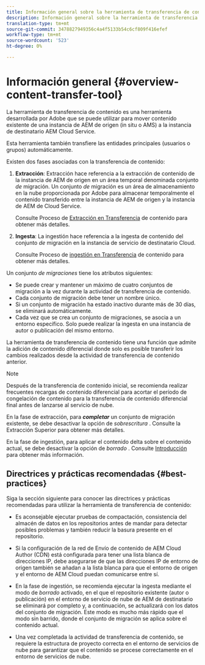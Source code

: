 ```yaml
---
title: Información general sobre la herramienta de transferencia de contenido
description: Información general sobre la herramienta de transferencia de contenido
translation-type: tm+mt
source-git-commit: 3478827949356c4a4f5133b54c6cf809f416efef
workflow-type: tm+mt
source-wordcount: '523'
ht-degree: 0%

---
```



# Información general {#overview-content-transfer-tool}

La herramienta de transferencia de contenido es una herramienta desarrollada por Adobe que se puede utilizar para mover contenido existente de una instancia de AEM de origen (in situ o AMS) a la instancia de destinatario AEM Cloud Service.

Esta herramienta también transfiere las entidades principales (usuarios o grupos) automáticamente.

Existen dos fases asociadas con la transferencia de contenido:

1. **Extracción**:  Extracción hace referencia a la extracción de contenido de la instancia de AEM de origen en un área temporal denominada conjunto *de* migración. Un conjunto *de* migración es un área de almacenamiento en la nube proporcionada por Adobe para almacenar temporalmente el contenido transferido entre la instancia de AEM de origen y la instancia de AEM de Cloud Service.

   Consulte Proceso de [Extracción en Transferencia](/help/move-to-cloud-service/content-transfer-tool/using-content-transfer-tool.md#extraction-process) de contenido para obtener más detalles.

2. **Ingesta**: La ingestión hace referencia a la ingesta de contenido del conjunto *de* migración en la instancia de servicio de destinatario Cloud.

   Consulte Proceso de [ingestión en Transferencia](/help/move-to-cloud-service/content-transfer-tool/using-content-transfer-tool.md#ingestion-process) de contenido para obtener más detalles.

Un conjunto *de migraciones* tiene los atributos siguientes:

* Se puede crear y mantener un máximo de cuatro conjuntos de migración a la vez durante la actividad de transferencia de contenido.
* Cada conjunto de migración debe tener un nombre único.
* Si un conjunto de migración ha estado inactivo durante más de 30 días, se eliminará automáticamente.
* Cada vez que se crea un conjunto de migraciones, se asocia a un entorno específico. Solo puede realizar la ingesta en una instancia de autor o publicación del mismo entorno.

La herramienta de transferencia de contenido tiene una función que admite la adición de contenido diferencial donde solo es posible transferir los cambios realizados desde la actividad de transferencia de contenido anterior.

>[!NOTE]
> Después de la transferencia de contenido inicial, se recomienda realizar frecuentes recargas de contenido diferencial para acortar el período de congelación de contenido para la transferencia de contenido diferencial final antes de lanzarse al servicio de nube.

En la fase de extracción, para ***completar*** un conjunto de migración existente, se debe desactivar la opción de *sobrescritura* . Consulte la Extracción [](/help/move-to-cloud-service/content-transfer-tool/using-content-transfer-tool.md#top-up-extraction-process) Superior para obtener más detalles.

En la fase de ingestión, para aplicar el contenido delta sobre el contenido actual, se debe desactivar la opción de *borrado* . Consulte [Introducción](/help/move-to-cloud-service/content-transfer-tool/using-content-transfer-tool.md#top-up-ingestion-process) para obtener más información.


## Directrices y prácticas recomendadas {#best-practices}

Siga la sección siguiente para conocer las directrices y prácticas recomendadas para utilizar la herramienta de transferencia de contenido:

* Es aconsejable ejecutar pruebas de compactación, consistencia del almacén de datos en los repositorios antes de mandar para detectar posibles problemas y también reducir la basura presente en el repositorio.

* Si la configuración de la red de Envío de contenido de AEM Cloud Author (CDN) está configurada para tener una lista blanca de direcciones IP, debe asegurarse de que las direcciones IP de entorno de origen también se añadan a la lista blanca para que el entorno de origen y el entorno de AEM Cloud puedan comunicarse entre sí.

* En la fase de ingestión, se recomienda ejecutar la ingesta mediante el modo de *borrado* activado, en el que el repositorio existente (autor o publicación) en el entorno de servicio de nube de AEM de destinatario se eliminará por completo y, a continuación, se actualizará con los datos del conjunto de migración. Este modo es mucho más rápido que el modo sin barrido, donde el conjunto de migración se aplica sobre el contenido actual.

* Una vez completada la actividad de transferencia de contenido, se requiere la estructura de proyecto correcta en el entorno de servicios de nube para garantizar que el contenido se procese correctamente en el entorno de servicios de nube.